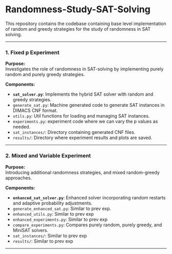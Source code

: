 # Randomness-Study-SAT-Solving
This repository contains the codebase containing base level implementation of random and greedy strategies for the study of randomness in SAT solving. 

---

### 1. Fixed p Experiment

**Purpose:**  
Investigates the role of randomness in SAT-solving by implementing purely random and purely greedy strategies. 

**Components:**
-  **`sat_solver.py`**: Implements the hybrid SAT solver with random and greedy strategies.
-  `generate_sat.py`: Machine generated code to generate SAT instances in DIMACS CNF format.
- `utils.py`: Util functions for loading and managing SAT instances.
- `experiments.py`: experiment code where we can vary the p values as needed.
- `sat_instances/`: Directory containing generated CNF files.
- `results/`: Directory where experiment results and plots are saved.

---

### 2. Mixed and Variable Experiment


**Purpose:**  
Introducing additional randomness strategies, and mixed random-greedy approaches.

**Components:**

- **`enhanced_sat_solver.py`**: Enhanced solver incorporating random restarts and adaptive probability adjustments.
- `generate_enhanced_sat.py`: Similar to prev exp.
- `enhanced_utils.py`: Similar to prev exp
- `enhanced_experiments.py`: Similar to prev exp
- `compare_experiments.py`: Compares purely random, purely greedy, and MiniSAT solvers.
- `sat_instances/`: Similar to prev exp
- `results/`: Similar to prev exp

---

